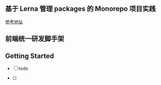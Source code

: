 ## 基于 Lerna 管理 packages 的 Monorepo 项目实践

[参考地址](https://mp.weixin.qq.com/s/NlOn7er0ixY1HO40dq5Gag)


## 前端统一研发脚手架

## Getting Started

- [ ] todo
   
- [ ]

